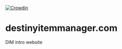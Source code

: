 [![Crowdin](https://badges.crowdin.net/destiny-item-manager-website/localized.svg)](https://crowdin.com/project/destiny-item-manager-website)
# destinyitemmanager.com
DIM intro website
